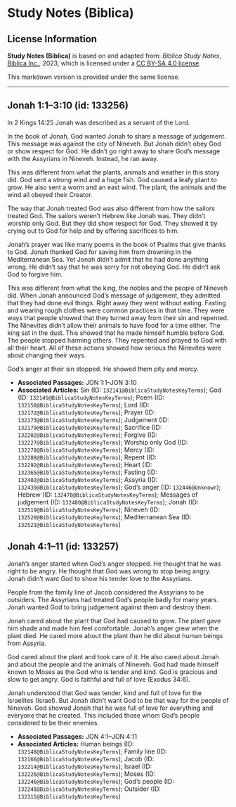 # Study Notes (Biblica)

## License Information

**Study Notes (Biblica)** is based on and adapted from: _Biblica Study Notes_, [Biblica Inc.](https://www.biblica.com/), 2023, which is licensed under a [CC BY-SA 4.0 license](https://creativecommons.org/licenses/by-sa/4.0/legalcode.en).

This markdown version is provided under the same license.



--------------------------------

## Jonah 1:1–3:10 (id: 133256)

In 2 Kings 14:25 Jonah was described as a servant of the Lord.

In the book of Jonah, God wanted Jonah to share a message of judgement. This message was against the city of Nineveh. But Jonah didn’t obey God or show respect for God. He didn’t go right away to share God’s message with the Assyrians in Nineveh. Instead, he ran away.

This was different from what the plants, animals and weather in this story did. God sent a strong wind and a huge fish. God caused a leafy plant to grow. He also sent a worm and an east wind. The plant, the animals and the wind all obeyed their Creator.

The way that Jonah treated God was also different from how the sailors treated God. The sailors weren’t Hebrew like Jonah was. They didn’t worship only God. But they did show respect for God. They showed it by crying out to God for help and by offering sacrifices to him.

Jonah’s prayer was like many poems in the book of Psalms that give thanks to God. Jonah thanked God for saving him from drowning in the Mediterranean Sea. Yet Jonah didn’t admit that he had done anything wrong. He didn’t say that he was sorry for not obeying God. He didn’t ask God to forgive him.

This was different from what the king, the nobles and the people of Nineveh did. When Jonah announced God’s message of judgement, they admitted that they had done evil things. Right away they went without eating. Fasting and wearing rough clothes were common practices in that time. They were ways that people showed that they turned away from their sin and repented. The Ninevites didn’t allow their animals to have food for a time either. The king sat in the dust. This showed that he made himself humble before God. The people stopped harming others. They repented and prayed to God with all their heart. All of these actions showed how serious the Ninevites were about changing their ways.

God’s anger at their sin stopped. He showed them pity and mercy.

* **Associated Passages:** JON 1:1–JON 3:10
* **Associated Articles:** Sin (ID: `132141@BiblicaStudyNotesKeyTerms`); God (ID: `132145@BiblicaStudyNotesKeyTerms`); Poem (ID: `132150@BiblicaStudyNotesKeyTerms`); Lord (ID: `132172@BiblicaStudyNotesKeyTerms`); Prayer (ID: `132173@BiblicaStudyNotesKeyTerms`); Judgement (ID: `132179@BiblicaStudyNotesKeyTerms`); Sacrifice (ID: `132202@BiblicaStudyNotesKeyTerms`); Forgive (ID: `132227@BiblicaStudyNotesKeyTerms`); Worship only God (ID: `132278@BiblicaStudyNotesKeyTerms`); Mercy (ID: `132288@BiblicaStudyNotesKeyTerms`); Repent (ID: `132292@BiblicaStudyNotesKeyTerms`); Heart (ID: `132365@BiblicaStudyNotesKeyTerms`); Fasting (ID: `132402@BiblicaStudyNotesKeyTerms`); Assyria (ID: `132439@BiblicaStudyNotesKeyTerms`); God’s anger (ID: `132446@Unknown`); Hebrew (ID: `132478@BiblicaStudyNotesKeyTerms`); Messages of judgement (ID: `132480@BiblicaStudyNotesKeyTerms`); Jonah (ID: `132519@BiblicaStudyNotesKeyTerms`); Nineveh (ID: `132520@BiblicaStudyNotesKeyTerms`); Mediterranean Sea (ID: `132521@BiblicaStudyNotesKeyTerms`)

## Jonah 4:1–11 (id: 133257)

Jonah’s anger started when God’s anger stopped. He thought that he was right to be angry. He thought that God was wrong to stop being angry. Jonah didn’t want God to show his tender love to the Assyrians.

People from the family line of Jacob considered the Assyrians to be outsiders. The Assyrians had treated God’s people badly for many years. Jonah wanted God to bring judgement against them and destroy them.

Jonah cared about the plant that God had caused to grow. The plant gave him shade and made him feel comfortable. Jonah’s anger grew when the plant died. He cared more about the plant than he did about human beings from Assyria.

God cared about the plant and took care of it. He also cared about Jonah and about the people and the animals of Nineveh. God had made himself known to Moses as the God who is tender and kind. God is gracious and slow to get angry. God is faithful and full of love (Exodus 34:6\).

Jonah understood that God was tender, kind and full of love for the Israelites (Israel). But Jonah didn’t want God to be that way for the people of Nineveh. God showed Jonah that he was full of love for everything and everyone that he created. This included those whom God’s people considered to be their enemies.

* **Associated Passages:** JON 4:1–JON 4:11
* **Associated Articles:** Human beings (ID: `132148@BiblicaStudyNotesKeyTerms`); Family line (ID: `132166@BiblicaStudyNotesKeyTerms`); Jacob (ID: `132214@BiblicaStudyNotesKeyTerms`); Israel (ID: `132226@BiblicaStudyNotesKeyTerms`); Moses (ID: `132246@BiblicaStudyNotesKeyTerms`); God’s people (ID: `132248@BiblicaStudyNotesKeyTerms`); Outsider (ID: `132315@BiblicaStudyNotesKeyTerms`)

